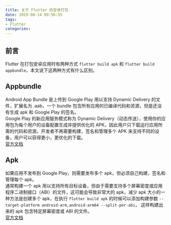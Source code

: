 ```yaml
---
title: 关于 Flutter 的安卓打包
date: 2019-08-14 09:56:55
tags:
- Flutter
categories:
---
```


## 前言

Flutter 在打包安卓应用时有两种方式 `flutter build apk` 和 `flutter build appbundle`，本文说下这两种方式有什么区别。

## Appbundle

Android App Bundle 是上传到 Google Play 用以支持 Dynamic Delivery 的文件，扩展名为 .aab，一个 bundle 包含所有应用的已编译代码和资源，但是还没有生成 apk 和 Google Play 的签名。
<br>
Google Play 的新应用服务模式称为 Dynamic Delivery（动态传送），使用你的应用包为每个用户的设备配置生成并提供优化的 APK，因此用户只下载运行应用所需的代码和资源。开发者不再需要构建，签名和管理多个 APK 来支持不同的设备，用户可以获得更小，更优化的下载。
<br>
[官方文档](https://developer.android.com/guide/app-bundle)

## Apk

如果应用不发布到 Google Play，则需要发布多个 apk，但必须自己构建，签名和管理每个 apk。
<br>
通常构建一个 apk 用以支持所有目标设备，但由于需要支持多个屏幕密度或应用程序二进制接口（ABI）的文件，这可能会导致非常大的 apk，减少 apk 大小的一种方法是创建多个 apk，在执行 `flutter build apk` 的时候可以添加构建参数 `--target-platform android-arm,android-arm64 --split-per-abi`， 这样构建出来的 apk 包含特定屏幕密度或 ABI 的文件。
<br>
[官方文档](https://developer.android.com/studio/build/configure-apk-splits)
